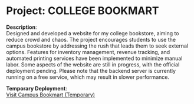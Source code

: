# Project: COLLEGE BOOKMART

**Description**:  
Designed and developed a website for my college bookstore, aiming to reduce crowd and chaos. The project encourages students to use the campus bookstore by addressing the rush that leads them to seek external options. Features for inventory management, revenue tracking, and automated printing services have been implemented to minimize manual labor. Some aspects of the website are still in progress, with the official deployment pending. Please note that the backend server is currently running on a free service, which may result in slower performance.

**Temporary Deployment**:  
[Visit Campus Bookmart (Temporary)](https://campusbookmart.netlify.app)
